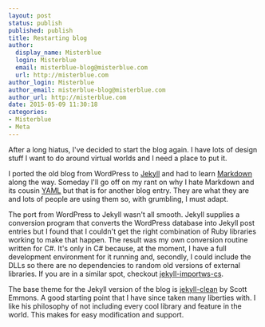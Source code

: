 ```yaml
---
layout: post
status: publish
published: publish
title: Restarting blog
author:
  display_name: Misterblue
  login: Misterblue
  email: misterblue-blog@misterblue.com
  url: http://misterblue.com
author_login: Misterblue
author_email: misterblue-blog@misterblue.com
author_url: http://misterblue.com
date: 2015-05-09 11:30:18
categories:
- Misterblue
- Meta
---
```

After a long hiatus, I've decided to start the blog again.
I have lots of design stuff I want to do around virtual worlds
and I need a place to put it.

I ported the old blog from WordPress to [Jekyll](http://jekyllrb.com/)
and had to learn [Markdown](http://en.wikipedia.org/wiki/Markdown) along the way.
Someday I'll go off on my rant on why I hate Markdown and its cousin
[YAML](http://www.yaml.org/) but that is for another blog entry.
They are what they are and lots of people are using them so, with grumbling,
I must adapt.

The port from WordPress to Jekyll wasn't all smooth. Jekyll supplies a conversion
program that converts the WordPress database into Jekyll post entries but
I found that I couldn't get the right combination of Ruby libraries working to
make that happen. The result was my own conversion routine written for C#.
It's only in C# because, at the moment, I have a full development environment
for it running and, secondly, I could include the DLLs so there are no
dependencies to random old versions of external libraries.
If you are in a similar spot, checkout
[jekyll-importws-cs](https://github.com/Misterblue/jekyll-importwp-cs).

The base theme for the Jekyll version of the blog is
[jekyll-clean](https://github.com/scotte/jekyll-clean) by Scott Emmons.
A good starting point that I have since taken many liberties with.
I like his philosophy of not including every cool library and feature
in the world. This makes for easy modification and support.



